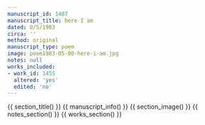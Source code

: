```yaml
---
manuscript_id: 1487
manuscript_title: here I am
dated: 0/5/1983
circa: ''
method: original
manuscript_type: poem
image: poem1983-05-00-here-i-am.jpg
notes: null
works_included:
- work_id: 1455
  altered: 'yes'
  edited: 'no'
---
```


{{ section_title() }}
{{ manuscript_info() }}
{{ section_image() }}
{{ notes_section() }}
{{ works_section() }}
